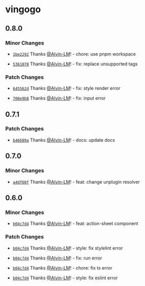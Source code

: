 # vingogo

## 0.8.0

### Minor Changes

- [`1be2292`](https://github.com/vingogo/vin-ui/commit/1be2292891229f4c2d81744190da27ef03b78e41) Thanks [@Alvin-LM](https://github.com/Alvin-LM)! - chore: use pnpm workspace

- [`5361070`](https://github.com/vingogo/vin-ui/commit/536107017e3ac7440a67f2a18b138e9bbc33a35d) Thanks [@Alvin-LM](https://github.com/Alvin-LM)! - fix: replace unsupported tags

### Patch Changes

- [`645562d`](https://github.com/vingogo/vin-ui/commit/645562d542396be2affcdef89acbc28d0927d066) Thanks [@Alvin-LM](https://github.com/Alvin-LM)! - fix: style render error

- [`700e9b8`](https://github.com/vingogo/vin-ui/commit/700e9b8a5b98d18fc198c6adf47d981655a894bb) Thanks [@Alvin-LM](https://github.com/Alvin-LM)! - fix: input error

## 0.7.1

### Patch Changes

- [`b46689a`](https://github.com/vingogo/vin-ui/commit/b46689a65d21fb5c45e34685d1c83f005cb3bcf8) Thanks [@Alvin-LM](https://github.com/Alvin-LM)! - docs: update docs

## 0.7.0

### Minor Changes

- [`a4df60f`](https://github.com/vingogo/vin-ui/commit/a4df60fa4f8786df4226e76d0f3c35377f86ccd6) Thanks [@Alvin-LM](https://github.com/Alvin-LM)! - feat: change unplugin resolver

## 0.6.0

### Minor Changes

- [`b04c7d4`](https://github.com/vingogo/vin-ui/commit/b04c7d449acfab9c63c7e990c853f2ebc7d5cb12) Thanks [@Alvin-LM](https://github.com/Alvin-LM)! - feat: action-sheet component

### Patch Changes

- [`b04c7d4`](https://github.com/vingogo/vin-ui/commit/b04c7d449acfab9c63c7e990c853f2ebc7d5cb12) Thanks [@Alvin-LM](https://github.com/Alvin-LM)! - style: fix stylelint error

- [`b04c7d4`](https://github.com/vingogo/vin-ui/commit/b04c7d449acfab9c63c7e990c853f2ebc7d5cb12) Thanks [@Alvin-LM](https://github.com/Alvin-LM)! - fix: run error

- [`b04c7d4`](https://github.com/vingogo/vin-ui/commit/b04c7d449acfab9c63c7e990c853f2ebc7d5cb12) Thanks [@Alvin-LM](https://github.com/Alvin-LM)! - chore: fix ts error

- [`b04c7d4`](https://github.com/vingogo/vin-ui/commit/b04c7d449acfab9c63c7e990c853f2ebc7d5cb12) Thanks [@Alvin-LM](https://github.com/Alvin-LM)! - style: fix eslint error
